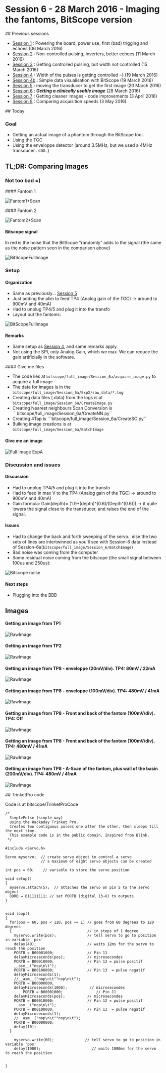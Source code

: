 # Session 6 - 28 March 2016 - Imaging the fantoms, BitScope version

## Previous sessions

- [Session 1](/worklog/Session_1.md) : Powering the board, power use, first (bad) trigging and echoes (06 March 2016)
- [Session 2](/worklog/Session_2.md) : Non-controlled pulsing, inverters, better echoes (11 March 2016)
- [Session 3](/worklog/Session_3.md) : Getting controlled pulsing, but width not controlled (15 March 2016)
- [Session 4](/worklog/Session_4.md) : Width of the pulses is getting controlled =) (19 March 2016)
- [Session 4b](/worklog/Session_4b.md) : Simple data visualisation with BitScope (19 March 2016)
- [Session 5](/worklog/Session_5.md) : moving the transducer to get the first image (20 March 2016)
- [Session 6](/worklog/Session_6.md) : ***Getting a clinically usable image*** (28 March 2016)
- [Session 7](/worklog/Session_7.md) : Getting cleaner images - code improvements  (3 April 2016)
- [Session 8](/worklog/Session_8.md) : Comparing acquisition speeds (3 May 2016)

## Today

### Goal
* Getting an actual image of a phantom through the BitScope tool.
* Using the TGC
* Using the enveloppe detector (around 3.5MHz, but we used a 4MHz transducer.. still..)

## TL;DR: Comparing Images
### Not too bad =)

#### Fantom 1

![Fantom1+Scan](/worklog/Images/Session_6/Fantom1+Scan.png)

#### Fantom 2

![Fantom2+Scan](/worklog/Images/Session_6/Fantom2+Scan.png)


#### Bitscope signal

In red is the noise that the BitScope "randomly" adds to the signal (the same as the noise pattern seen in the comparison above) 

![BitScopeFullImage](/worklog/Images/Session_6/BitScopeSignalNoise.png)

### Setup
#### Organization

- Same as previously... [Session 5](Session_5.md)
- Just adding the alim to feed TP4 (Analog gain of the TGC)  -> around to 900mV and 40mA)
- Had to unplug TP4/5 and plug it into the transfo
- Layout out the fantoms:

![BitScopeFullImage](/worklog/Images/Session_6/IMG_2416.JPG)


#### Remarks 
- Same setup as [Session 4](/worklog/Session_4.md), and same remarks apply.
- Not using the SPI, only Analog Gain, which we max. We can reduce the gain artificially in the software.

#### Give me files

- The code lies at ```bitscope/full_image/Session_6a/acquire_image.py``` to acquire a full image
- The data for images is in the ```bitscope/full_image/Session_6a/ExpX/raw_data/*.log```
- Creating data files (.data) from the logs is at ```bitscope/full_image/Session_6a/CreateImage.py```
- Creating Nearest neighbours Scan Conversion is ```bitscope/full_image/Session_6a/CreateNN.py``
- Creating 4Tap is ```bitscope/full_image/Session_6a/CreateSC.py``
- Bulking image creations is at ```bitscope/full_image/Session_6a/BatchImage```

#### Give me an image

![Full Image ExpA](/worklog/Images/Session_6/ExpE.data-DEC1-SC-curves.png)

### Discussion and issues

#### Discussion
- Had to unplug TP4/5 and plug it into the transfo
- Had to feed in max V to the TP4 (Analog gain of the TGC) -> around to 900mV and 40mA)
- Gain formula: Gain(depth)= (1.9*(depth)^(0.6)/(Depth^(0.6))) -> it quite lowers the signal close to the transducer, and raises the end of the signal.

#### Issues
- Had to change the back and forth sweeping of the servo.. else the two sets of lines are intertwinned as you'll see with Session-6 data instead of Session-6a(```bitscope/full_image/Session_6/BatchImage```)
- Bad noise was coming from the computer 
- Some residual noise coming from the bitscope (the small signal between 100us and 250us):

![Bitscope noise](/worklog/Images/Session_6/BitScopeSignalNoise.png)

#### Next steps
- Plugging into the BBB

## Images
#### Getting an image from TP1
![RawImage](/worklog/Images/Session_6/TEK0001.JPG)

#### Getting an image from TP2
![RawImage](/worklog/Images/Session_6/TEK0002.JPG)

#### Getting an image from TP8 - enveloppe (20mV/div). TP4: 80mV / 22mA
![RawImage](/worklog/Images/Session_6/TEK0004.JPG)

#### Getting an image from TP8 - enveloppe (100mV/div). TP4: 480mV / 41mA
![RawImage](/worklog/Images/Session_6/TEK0007.JPG)

#### Getting an image from TP8 - Front and back of the fantom (100mV/div). TP4: Off
![RawImage](/worklog/Images/Session_6/TEK0009.JPG)

#### Getting an image from TP8 - Front and back of the fantom (100mV/div). TP4: 480mV / 41mA
![RawImage](/worklog/Images/Session_6/TEK0010.JPG)

#### Getting an image from TP8 - A-Scan of the fantom, plus wall of the basin (200mV/div). TP4: 480mV / 41mA
![RawImage](/worklog/Images/Session_6/TEK0015.JPG)

## TrinketPro code

Code is at bitscope/TrinketProCode

```
/*
  SimplePulse (simple way)
  Using the Hackaday Trinket Pro.
  Creates two contiguous pulses one after the other, then sleeps till the next time.
  This example code is in the public domain. Inspired from Blink.
 */

#include <Servo.h> 
 
Servo myservo;  // create servo object to control a servo 
                // a maximum of eight servo objects can be created 
 
int pos = 60;    // variable to store the servo position 
 
void setup() 
{ 
  myservo.attach(5);  // attaches the servo on pin 5 to the servo object 
  DDRB = B11111111; // set PORTB (digital 13~8) to outputs 
} 
 
 
void loop() 
{ 
  for(pos = 60; pos < 120; pos += 1) // goes from 60 degrees to 120 degrees 
  {                                  // in steps of 1 degree 
    myservo.write(pos);              // tell servo to go to position in variable 'pos' 
    delay(40);                       // waits 12ms for the servo to reach the position 
    PORTB = B00001000;               // Pin 11
    delayMicroseconds(pos);          // microsecondes
    PORTB = B00010000;               // Pin 12 = pulse positif
    __asm__("nop\n\t");
    PORTB = B00100000;               // Pin 13  = pulse negatif
    delayMicroseconds(1);
    //__asm__("nop\n\t""nop\n\t");
    PORTB = B00000000;
    delayMicroseconds(1000);          // microsecondes
        PORTB = B00001000;               // Pin 11
    delayMicroseconds(pos);          // microsecondes
    PORTB = B00010000;               // Pin 12 = pulse positif
    __asm__("nop\n\t");
    PORTB = B00100000;               // Pin 13  = pulse negatif
    delayMicroseconds(1);
    //__asm__("nop\n\t""nop\n\t");
    PORTB = B00000000;
    delay(10);   
  } 
                              
    myservo.write(60);              // tell servo to go to position in variable 'pos' 
    delay(1000);                       // waits 1000ms for the servo to reach the position 
    
  
} 

```
